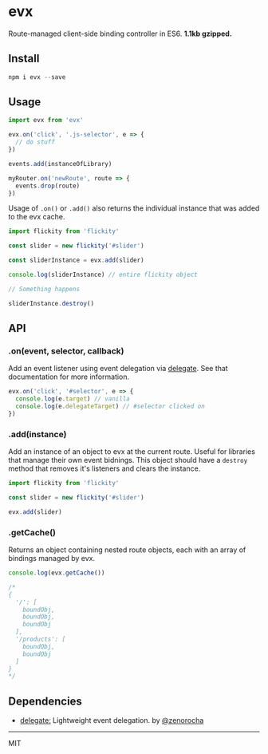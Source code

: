 # evx 
Route-managed client-side binding controller in ES6. **1.1kb gzipped.**

## Install 
```javascript
npm i evx --save
```

## Usage
```javascript
import evx from 'evx'

evx.on('click', '.js-selector', e => {
  // do stuff
})

events.add(instanceOfLibrary)

myRouter.on('newRoute', route => {
  events.drop(route)
})
```

Usage of `.on()` or `.add()` also returns the individual instance that was added to the evx cache.
```javascript
import flickity from 'flickity'

const slider = new flickity('#slider')

const sliderInstance = evx.add(slider)

console.log(sliderInstance) // entire flickity object

// Something happens

sliderInstance.destroy()
```

## API

### .on(event, selector, callback)
Add an event listener using event delegation via [delegate](https://github.com/zenorocha/delegate). See that documentation for more information.
```javascript
evx.on('click', '#selector', e => {
  console.log(e.target) // vanilla
  console.log(e.delegateTarget) // #selector clicked on
})
```

### .add(instance)
Add an instance of an object to evx at the current route. Useful for libraries that manage their own event bidnings. This object should have a `destroy` method that removes it's listeners and clears the instance.
```javascript
import flickity from 'flickity'

const slider = new flickity('#slider')

evx.add(slider)
```

### .getCache()
Returns an object containing nested route objects, each with an array of bindings managed by evx.
```javascript
console.log(evx.getCache())

/*
{
  '/': [
    boundObj,
    boundObj,
    boundObj
  ],
  '/products': [
    boundObj,
    boundObj
  ]
}
*/
```

## Dependencies
- [delegate:](https://github.com/zenorocha/delegate) Lightweight event delegation. by [@zenorocha](https://github.com/zenorocha)

* * *
MIT
